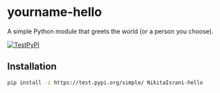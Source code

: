 # yourname-hello

A simple Python module that greets the world (or a person you choose).

[![TestPyPI](https://img.shields.io/badge/TestPyPI-Package-blue)](https://test.pypi.org/project/NikitaIsrani-hello/)


## Installation

```bash
pip install -i https://test.pypi.org/simple/ NikitaIsrani-hello
